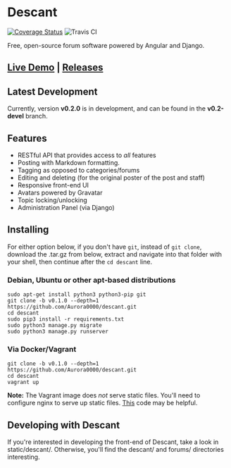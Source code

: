 # Descant
[![Coverage Status](https://coveralls.io/repos/Aurora0000/descant/badge.svg)](https://coveralls.io/r/Aurora0000/descant) ![Travis CI](https://travis-ci.org/Aurora0000/descant.svg)


Free, open-source forum software powered by Angular and Django.

## [Live Demo](http://django-descant.rhcloud.com/static/descant/#/) | [Releases](https://github.com/Aurora0000/descant/releases)

## Latest Development
Currently, version **v0.2.0** is in development, and can be found in the **v0.2-devel** branch.

## Features
- RESTful API that provides access to *all* features
- Posting with Markdown formatting.
- Tagging as opposed to categories/forums
- Editing and deleting (for the original poster of the post and staff)
- Responsive front-end UI
- Avatars powered by Gravatar
- Topic locking/unlocking
- Administration Panel (via Django)

## Installing
For either option below, if you don't have `git`, instead of `git clone`, download the .tar.gz from below, extract and navigate into that folder with your shell, then continue after the `cd descant` line.


### Debian, Ubuntu or other apt-based distributions

    sudo apt-get install python3 python3-pip git
    git clone -b v0.1.0 --depth=1 https://github.com/Aurora0000/descant.git
    cd descant
    sudo pip3 install -r requirements.txt
    sudo python3 manage.py migrate
    sudo python3 manage.py runserver

### Via Docker/Vagrant

    git clone -b v0.1.0 --depth=1 https://github.com/Aurora0000/descant.git
    cd descant
    vagrant up

**Note:** The Vagrant image does *not* serve static files. You'll need to configure nginx to serve up static files. [This](https://gist.github.com/Aurora0000/0af65d3310e2c7d059fb) code may be helpful.

## Developing with Descant
If you're interested in developing the front-end of Descant, take a look in static/descant/. Otherwise, you'll find the descant/ and forums/ directories interesting.
